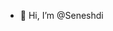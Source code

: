 - 👋 Hi, I’m @Seneshdi

<!---
Seneshdi/Seneshdi is a ✨ special ✨ repository because its `README.md` (this file) appears on your GitHub profile.
You can click the Preview link to take a look at your changes.
--->
